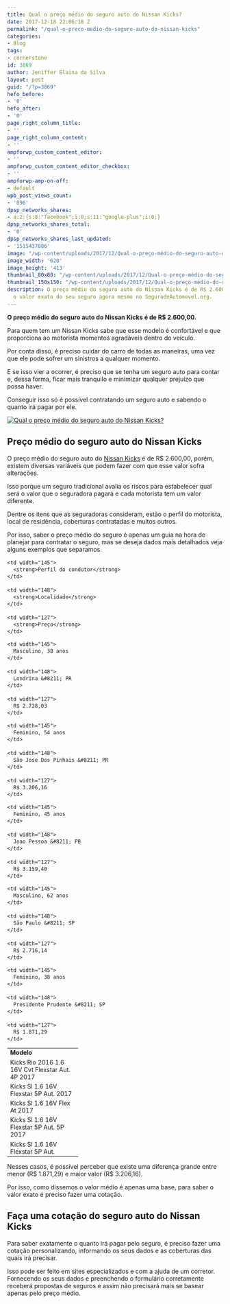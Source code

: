 ```yaml
---
title: Qual o preço médio do seguro auto do Nissan Kicks?
date: 2017-12-18 22:06:18 Z
permalink: "/qual-o-preco-medio-do-seguro-auto-do-nissan-kicks"
categories:
- Blog
tags:
- cornerstone
id: 3869
author: Jeniffer Elaina da Silva
layout: post
guid: "/?p=3869"
hefo_before:
- '0'
hefo_after:
- '0'
page_right_column_title:
- ''
page_right_column_content:
- ''
ampforwp_custom_content_editor:
- ''
ampforwp_custom_content_editor_checkbox:
- ''
ampforwp-amp-on-off:
- default
wpb_post_views_count:
- '896'
dpsp_networks_shares:
- a:2:{s:8:"facebook";i:0;s:11:"google-plus";i:0;}
dpsp_networks_shares_total:
- '0'
dpsp_networks_shares_last_updated:
- '1515437086'
image: "/wp-content/uploads/2017/12/Qual-o-preço-médio-do-seguro-auto-do-Nissan-Kicks.jpg"
image_width: '620'
image_height: '413'
thumbnail_80x80: "/wp-content/uploads/2017/12/Qual-o-preço-médio-do-seguro-auto-do-Nissan-Kicks-80x80.jpg"
thumbnail_150x150: "/wp-content/uploads/2017/12/Qual-o-preço-médio-do-seguro-auto-do-Nissan-Kicks-150x150.jpg"
description: O preço médio do seguro auto do Nissan Kicks é de R$ 2.600,00. Descubra
  o valor exato do seu seguro agora mesmo no SegurodeAutomovel.org.
---
```


**O preço médio do seguro auto do Nissan Kicks é de R$ 2.600,00.**

Para quem tem um Nissan Kicks sabe que esse modelo é confortável e que proporciona ao motorista momentos agradáveis dentro do veículo.

Por conta disso, é preciso cuidar do carro de todas as maneiras, uma vez que ele pode sofrer um sinistros a qualquer momento.

E se isso vier a ocorrer, é preciso que se tenha um seguro auto para contar e, dessa forma, ficar mais tranquilo e minimizar qualquer prejuízo que possa haver.

Conseguir isso só é possível contratando um seguro auto e sabendo o quanto irá pagar por ele.

[<img class="aligncenter wp-image-3871 size-full" title="Qual o preço médio do seguro auto do Nissan Kicks?" src="/wp-content/uploads/2017/12/Qual-o-preço-médio-do-seguro-auto-do-Nissan-Kicks.jpg" alt="Qual o preço médio do seguro auto do Nissan Kicks?" width="620" height="413" srcset="/wp-content/uploads/2017/12/Qual-o-preço-médio-do-seguro-auto-do-Nissan-Kicks.jpg 620w, /wp-content/uploads/2017/12/Qual-o-preço-médio-do-seguro-auto-do-Nissan-Kicks-250x167.jpg 250w, /wp-content/uploads/2017/12/Qual-o-preço-médio-do-seguro-auto-do-Nissan-Kicks-120x80.jpg 120w" sizes="(max-width: 620px) 100vw, 620px" />](/wp-content/uploads/2017/12/Qual-o-preço-médio-do-seguro-auto-do-Nissan-Kicks.jpg)

## Preço médio do seguro auto do Nissan Kicks

O preço médio do seguro auto do <a href="https://quatrorodas.abril.com.br/testes/nissan-kicks-s-cvt-basico-sem-ser-nem-parecer-pelado/" target="_blank" rel="noopener">Nissan Kicks</a> é de R$ 2.600,00, porém, existem diversas variáveis que podem fazer com que esse valor sofra alterações.

Isso porque um seguro tradicional avalia os riscos para estabelecer qual será o valor que o seguradora pagará e cada motorista tem um valor diferente.

Dentre os itens que as seguradoras consideram, estão o perfil do motorista, local de residência, coberturas contratadas e muitos outros.

Por isso, saber o preço médio do seguro é apenas um guia na hora de planejar para contratar o seguro, mas se deseja dados mais detalhados veja alguns exemplos que separamos.

<table width="572">
  <tr>
    <td width="152">
      <strong>Modelo</strong>
    </td>
    
    <td width="145">
      <strong>Perfil do condutor</strong>
    </td>
    
    <td width="148">
      <strong>Localidade</strong>
    </td>
    
    <td width="127">
      <strong>Preço</strong>
    </td>
  </tr>
  
  <tr>
    <td width="152">
      Kicks Rio 2016 1.6 16V Cvt Flexstar Aut. 4P 2017
    </td>
    
    <td width="145">
      Masculino, 38 anos
    </td>
    
    <td width="148">
      Londrina &#8211; PR
    </td>
    
    <td width="127">
      R$ 2.728,03
    </td>
  </tr>
  
  <tr>
    <td width="152">
      Kicks Sl 1.6 16V Flexstar 5P Aut. 2017
    </td>
    
    <td width="145">
      Feminino, 54 anos
    </td>
    
    <td width="148">
      São Jose Dos Pinhais &#8211; PR
    </td>
    
    <td width="127">
      R$ 3.206,16
    </td>
  </tr>
  
  <tr>
    <td width="152">
      Kicks Sl 1.6 16V Flex At 2017
    </td>
    
    <td width="145">
      Feminino, 45 anos
    </td>
    
    <td width="148">
      Joao Pessoa &#8211; PB
    </td>
    
    <td width="127">
      R$ 3.159,40
    </td>
  </tr>
  
  <tr>
    <td width="152">
      Kicks Sl 1.6 16V Flexstar 5P Aut. 5P 2017
    </td>
    
    <td width="145">
      Masculino, 62 anos
    </td>
    
    <td width="148">
      São Paulo &#8211; SP
    </td>
    
    <td width="127">
      R$ 2.716,14
    </td>
  </tr>
  
  <tr>
    <td width="152">
      Kicks Sl 1.6 16V Flexstar 5P Aut.
    </td>
    
    <td width="145">
      Feminino, 38 anos
    </td>
    
    <td width="148">
      Presidente Prudente &#8211; SP
    </td>
    
    <td width="127">
      R$ 1.871,29
    </td>
  </tr>
</table>

Nesses casos, é possível perceber que existe uma diferença grande entre menor (R$ 1.871,29) e maior valor (R$ 3.206,16).

Por isso, como dissemos o valor médio é apenas uma base, para saber o valor exato é preciso fazer uma cotação.

## Faça uma cotação do seguro auto do Nissan Kicks

Para saber exatamente o quanto irá pagar pelo seguro, é preciso fazer uma cotação personalizando, informando os seus dados e as coberturas das quais irá precisar.

Isso pode ser feito em sites especializados e com a ajuda de um corretor. Fornecendo os seus dados e preenchendo o formulário corretamente receberá propostas de seguros e assim não precisará mais se basear apenas pelo preço médio.